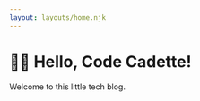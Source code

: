```yaml
---
layout: layouts/home.njk
---
```


<!-- <div class="illo-container">
  <img src="https://cdn.glitch.com/cad20829-cd7f-405a-95e8-5e17b206a304%2Fillustration.svg?v=1618198438357" class="illustration" style="align: right" alt="Eleventy!">
</div> -->

# 💪🏼 Hello, Code Cadette!

Welcome to this little tech blog.

